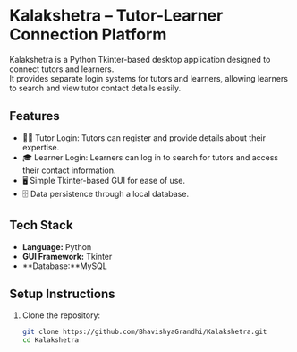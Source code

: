 # Kalakshetra – Tutor-Learner Connection Platform

Kalakshetra is a Python Tkinter-based desktop application designed to connect tutors and learners.  
It provides separate login systems for tutors and learners, allowing learners to search and view tutor contact details easily.

## Features
- 👨‍🏫 Tutor Login: Tutors can register and provide details about their expertise.
- 🎓 Learner Login: Learners can log in to search for tutors and access their contact information.
- 🖥️ Simple Tkinter-based GUI for ease of use.
- 🗄️ Data persistence through a local database.

## Tech Stack
- **Language:** Python
- **GUI Framework:** Tkinter
- **Database:**MySQL 

## Setup Instructions
1. Clone the repository:
   ```bash
   git clone https://github.com/BhavishyaGrandhi/Kalakshetra.git
   cd Kalakshetra
